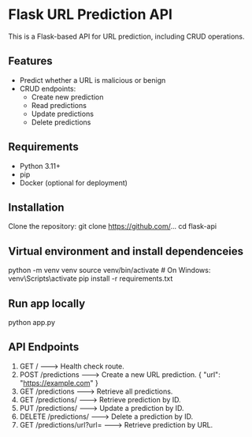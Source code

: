 # Flask URL Prediction API

This is a Flask-based API for URL prediction, including CRUD operations.

## Features

- Predict whether a URL is malicious or benign
- CRUD endpoints:
  - Create new prediction
  - Read predictions
  - Update predictions
  - Delete predictions

## Requirements

- Python 3.11+
- pip
- Docker (optional for deployment)

## Installation

Clone the repository:
git clone https://github.com/...
cd flask-api

## Virtual environment and install dependenceies

python -m venv venv
source venv/bin/activate  # On Windows: venv\Scripts\activate
pip install -r requirements.txt

## Run app locally

python app.py

## API Endpoints

1. GET /                ---> Health check route.
2. POST /predictions    ---> Create a new URL prediction.
{
  "url": "https://example.com"
}
3. GET /predictions         ---> Retrieve all predictions.
4. GET /predictions/<id>    ---> Retrieve prediction by ID.
5. PUT /predictions/<id>    ---> Update a prediction by ID.
6. DELETE /predictions/<id> ---> Delete a prediction by ID.
7. GET /predictions/url?url=<url> ---> Retrieve prediction by URL.
